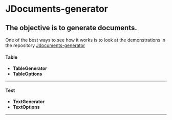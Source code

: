 JDocuments-generator
=======
The objective is to generate documents.
-----------

One of the best ways to see how it works is to look at the demonstrations in the repository [Jdocuments-generator](https://github.com/DecioAmador/Jdocuments-generator/tree/master/src/test/java/com/github/decioamador/jdocsgen/demo)

#### Table
- **TableGenerator**
- **TableOptions**

---

#### Text
- **TextGenerator**
- **TextOptions**

---